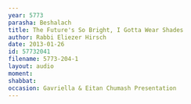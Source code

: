 ```yaml
---
year: 5773
parasha: Beshalach
title: The Future's So Bright, I Gotta Wear Shades
author: Rabbi Eliezer Hirsch
date: 2013-01-26
id: 57732041
filename: 5773-204-1
layout: audio
moment: 
shabbat: 
occasion: Gavriella & Eitan Chumash Presentation
---
```

